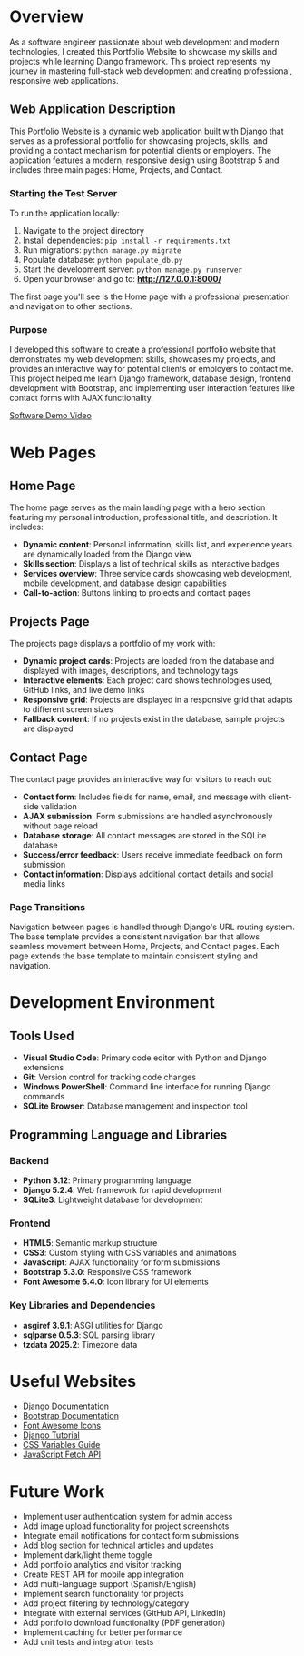 # Overview

As a software engineer passionate about web development and modern technologies, I created this Portfolio Website to showcase my skills and projects while learning Django framework. This project represents my journey in mastering full-stack web development and creating professional, responsive web applications.

## Web Application Description

This Portfolio Website is a dynamic web application built with Django that serves as a professional portfolio for showcasing projects, skills, and providing a contact mechanism for potential clients or employers. The application features a modern, responsive design using Bootstrap 5 and includes three main pages: Home, Projects, and Contact.

### Starting the Test Server

To run the application locally:

1. Navigate to the project directory
2. Install dependencies: `pip install -r requirements.txt`
3. Run migrations: `python manage.py migrate`
4. Populate database: `python populate_db.py`
5. Start the development server: `python manage.py runserver`
6. Open your browser and go to: **http://127.0.0.1:8000/**

The first page you'll see is the Home page with a professional presentation and navigation to other sections.

### Purpose

I developed this software to create a professional portfolio website that demonstrates my web development skills, showcases my projects, and provides an interactive way for potential clients or employers to contact me. This project helped me learn Django framework, database design, frontend development with Bootstrap, and implementing user interaction features like contact forms with AJAX functionality.

[Software Demo Video](http://youtube.link.goes.here)

# Web Pages

## Home Page

The home page serves as the main landing page with a hero section featuring my personal introduction, professional title, and description. It includes:

- **Dynamic content**: Personal information, skills list, and experience years are dynamically loaded from the Django view
- **Skills section**: Displays a list of technical skills as interactive badges
- **Services overview**: Three service cards showcasing web development, mobile development, and database design capabilities
- **Call-to-action**: Buttons linking to projects and contact pages

## Projects Page

The projects page displays a portfolio of my work with:

- **Dynamic project cards**: Projects are loaded from the database and displayed with images, descriptions, and technology tags
- **Interactive elements**: Each project card shows technologies used, GitHub links, and live demo links
- **Responsive grid**: Projects are displayed in a responsive grid that adapts to different screen sizes
- **Fallback content**: If no projects exist in the database, sample projects are displayed

## Contact Page

The contact page provides an interactive way for visitors to reach out:

- **Contact form**: Includes fields for name, email, and message with client-side validation
- **AJAX submission**: Form submissions are handled asynchronously without page reload
- **Database storage**: All contact messages are stored in the SQLite database
- **Success/error feedback**: Users receive immediate feedback on form submission
- **Contact information**: Displays additional contact details and social media links

### Page Transitions

Navigation between pages is handled through Django's URL routing system. The base template provides a consistent navigation bar that allows seamless movement between Home, Projects, and Contact pages. Each page extends the base template to maintain consistent styling and navigation.

# Development Environment

## Tools Used

- **Visual Studio Code**: Primary code editor with Python and Django extensions
- **Git**: Version control for tracking code changes
- **Windows PowerShell**: Command line interface for running Django commands
- **SQLite Browser**: Database management and inspection tool

## Programming Language and Libraries

### Backend

- **Python 3.12**: Primary programming language
- **Django 5.2.4**: Web framework for rapid development
- **SQLite3**: Lightweight database for development

### Frontend

- **HTML5**: Semantic markup structure
- **CSS3**: Custom styling with CSS variables and animations
- **JavaScript**: AJAX functionality for form submissions
- **Bootstrap 5.3.0**: Responsive CSS framework
- **Font Awesome 6.4.0**: Icon library for UI elements

### Key Libraries and Dependencies

- **asgiref 3.9.1**: ASGI utilities for Django
- **sqlparse 0.5.3**: SQL parsing library
- **tzdata 2025.2**: Timezone data

# Useful Websites

- [Django Documentation](https://docs.djangoproject.com/en/5.2/)
- [Bootstrap Documentation](https://getbootstrap.com/docs/5.3/)
- [Font Awesome Icons](https://fontawesome.com/icons)
- [Django Tutorial](https://docs.djangoproject.com/en/5.2/intro/tutorial01/)
- [CSS Variables Guide](https://developer.mozilla.org/en-US/docs/Web/CSS/Using_CSS_custom_properties)
- [JavaScript Fetch API](https://developer.mozilla.org/en-US/docs/Web/API/Fetch_API)

# Future Work

- Implement user authentication system for admin access
- Add image upload functionality for project screenshots
- Integrate email notifications for contact form submissions
- Add blog section for technical articles and updates
- Implement dark/light theme toggle
- Add portfolio analytics and visitor tracking
- Create REST API for mobile app integration
- Add multi-language support (Spanish/English)
- Implement search functionality for projects
- Add project filtering by technology/category
- Integrate with external services (GitHub API, LinkedIn)
- Add portfolio download functionality (PDF generation)
- Implement caching for better performance
- Add unit tests and integration tests
